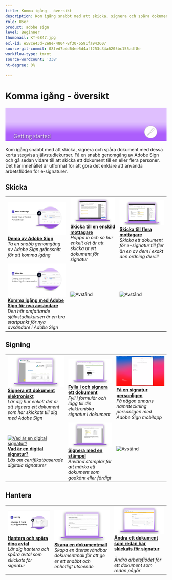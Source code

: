 ```yaml
---
title: Komma igång - översikt
description: Kom igång snabbt med att skicka, signera och spåra dokument med de här korta stegvisa självstudiekurserna
role: User
product: adobe sign
level: Beginner
thumbnail: KT-6847.jpg
exl-id: e58ce43d-2e8e-4804-8f30-6591fa943607
source-git-commit: 08fed7bdd64ee6d4aff253c34a6205bc155adf8e
workflow-type: tm+mt
source-wordcount: '338'
ht-degree: 0%

---
```


# Komma igång - översikt

![Signera startbild](../assets/Hero-GettingStarted.png)

Kom igång snabbt med att skicka, signera och spåra dokument med dessa korta stegvisa självstudiekurser. Få en snabb genomgång av Adobe Sign och gå sedan vidare till att skicka ett dokument till en eller flera personer. Det här innehållet är utformat för att göra det enklare att använda arbetsflöden för e-signaturer.

## Skicka

<table style="table-layout:fixed">
<tr>
 <td>
    <a href="quick-tour.md">
      <img alt="Demo av Adobe Sign" src="../assets/Quick-Tour.png" />
    </a>
    <div>
    <a href="quick-tour.md"><strong>Demo av Adobe Sign</strong></a>
    </div>
    <em>Ta en snabb genomgång av Adobe Sign gränssnitt för att komma igång</em>
    <br>
  </td>
  <td>
    <a href="send-to-single-recipient.md">
      <img alt="Skickar till en enskild mottagare" src="../assets/Send-to-single-recipient.png" />
    </a>
    <div>
    <a href="send-to-single-recipient.md"><strong>Skicka till en enskild mottagare</strong></a>
    </div>
    <em>Hoppa in och se hur enkelt det är att skicka ut ett dokument för signatur</em>
    <br>
  </td>
  <td>
    <a href="send-to-multiple-recipients.md">
      <img alt="Skicka till flera mottagare" src="../assets/Sending-to-multiple-recipients.png" />
    </a>
    <div>
    <a href="send-to-multiple-recipients.md"><strong>Skicka till flera mottagare</strong></a>
    </div>
    <em>Skicka ett dokument för e-signatur till fler än en av dem i exakt den ordning du vill</em>
    <br>
  </td>
</tr>
<tr>
  <td>
    <a href="new-sender.md">
      <img alt="Komma igång med Adobe Sign för nya avsändare" src="../assets/gettingstartednew.png" />
    </a>
    <div>
    <a href="new-sender.md"><strong>Komma igång med Adobe Sign för nya avsändare</strong></a>
    </div>
    <em>Den här omfattande självstudiekursen är en bra startpunkt för nya avsändare i Adobe Sign</em>
    <br>
  </td>
  <td>
    <img alt="Avstånd" src="../assets/Grayspacer.png" />
    <div>
    <br>
  </td>
  <td>
    <img alt="Avstånd" src="../assets/Grayspacer.png" />
    <div>
    <br>
  </td>
</tr>
</table>

## Signing

<table style="table-layout:fixed">
<tr>
  <td>
    <a href="electronically-sign-a-document.md">
      <img alt="Signera ett dokument elektroniskt" src="../assets/Electronically-sign.png" />
    </a>
    <div>
    <a href="electronically-sign-a-document.md"><strong>Signera ett dokument elektroniskt</strong></a>
    </div>
    <em>Lär dig hur enkelt det är att signera ett dokument som har skickats till dig med Adobe Sign</em>
    <br>
  </td>
  <td>
    <a href="fill-and-sign.md">
      <img alt="Fylla i och signera ett dokument" src="../assets/FillandSign.png" />
    </a>
    <div>
    <a href="fill-and-sign.md"><strong>Fylla i och signera ett dokument</strong></a>
    </div>
    <em>Fyll i formulär och lägg till din elektroniska signatur i dokument</em>
    <br>
  </td>
  <td>
    <a href="sign-in-person.md">
      <img alt="Få en signatur personligen" src="../assets/In-person.png" />
    </a>
    <div>
    <a href="sign-in-person.md"><strong>Få en signatur personligen</strong></a>
    </div>
    <em>Få någon annans namnteckning personligen med Adobe Sign mobilapp</em>
    <br>
  </td>
</tr>
<tr>
  <td>
    <a href="sign-with-a-digital-signature.md">
      <img alt="Vad är en digital signatur?" src="../assets/Whatisdigsig_1280.jpg" />
    </a>
    <div>
    <a href="sign-with-a-digital-signature.md"><strong>Vad är en digital signatur?</strong></a>
    </div>
    <em>Läs om certifikatbaserade digitala signaturer</em>
    <br>
  </td>
  <td>
    <a href="sign-with-a-stamp.md">
      <img alt="Signera med en stämpel" src="../assets/Stamp.png" />
    </a>
    <div>
    <a href="sign-with-a-stamp.md"><strong>Signera med en stämpel</strong></a>
    </div>
    <em>Använd stämplar för att märka ett dokument som godkänt eller färdigt</em>
     <br>
  </td> 
  <td>
    <img alt="Avstånd" src="../assets/Grayspacer.png" />
    <div>
    <br>
  </td>
</tr>  
</table>

## Hantera

<table style="table-layout:fixed">
<tr>
  <td>
    <a href="manage-and-track.md">
      <img alt="Hantera och spåra dina avtal" src="../assets/Manage_1280.png" />
    </a>
    <div>
    <a href="manage-and-track.md"><strong>Hantera och spåra dina avtal</strong></a>
    </div>
    <em>Lär dig hantera och spåra avtal som skickats för signatur</em>
    <br>
  </td>
  <td>
    <a href="../sign-advanced-users/create-a-template.md">
      <img alt="Skapa en dokumentmall" src="../assets/Template.png" />
    </a>
    <div>
    <a href="../sign-advanced-users/create-a-template.md"><strong>Skapa en dokumentmall</strong></a>
    </div>
    <em>Skapa en återanvändbar dokumentmall för att ge er ett snabbt och enhetligt utseende</em>
    <br>
  </td>
  <td>
    <a href="modify-in-flight.md">
      <img alt="Ändra ett dokument som redan har skickats för signatur" src="../assets/Modifying-sending.png" />
    </a>
    <div>
    <a href="modify-in-flight.md"><strong>Ändra ett dokument som redan har skickats för signatur</strong></a>
    </div>
    <br>
    <em>Ändra arbetsflödet för ett dokument som redan pågår</em>
  </td>
</tr>
</table>
